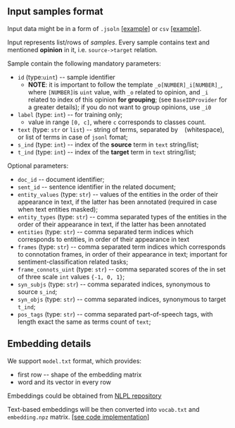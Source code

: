 ## Input samples format

Input data might be in a form of `.jsoln`
[[example]](../tutorials/_data/sample-train.jsonl)
or `csv`
[[example]](../tutorials/_data/sample-train.csv).

Input represents list/rows of *samples*. 
Every sample contains text and mentioned **opinion** in it, i.e. `source->target` relation.

Sample contain the following mandatory parameters:
* `id` (type:`uint`) -- sample identifier
    * **NOTE**: it is important to follow the template `_o[NUMBER]_i[NUMBER]_`, 
      where `[NUMBER]`is `uint` value, with `_o` related to opinion, and `_i` related to index of this opinion **for grouping**;
      (see `BaseIDProvider` for a greater details); if you do not want to group opinions, use `_i0`
* `label` (type: `int`) -- for training only; 
    * value in range `[0, c]`, where `c` corresponds to classes count.
* `text` (type: `str` or `list`) -- string of terms, separated by ` ` (whitespace), or list of terms in case of `jsonl` fomat;
* `s_ind` (type: `int`) -- index of the **source** term in `text` string/list;
* `t_ind` (type: `int`) -- index of the **target** term in `text` string/list;

Optional parameters:  
* `doc_id` -- document identifier;
* `sent_id` -- sentence identifier in the related document;
* `entity_values` (type: `str`) -- values of the entities in the order of their appearance in text, if the latter has been annotated 
  (required in case when text entities masked);
* `entity_types` (type: `str`) -- comma separated types of the entities in the order of their appearance in text, if the latter has been annotated
* `entities` (type: `str`) -- comma separated term indices which corresponds to entities, in order of their appearance in text
* `frames` (type: `str`) -- comma separated term indices which corresponds to connotation frames, in order of their appearance in text; 
  important for sentiment-classification related tasks;
* `frame_connots_uint` (type: `str`) -- comma separated scores of the in set of three scale `int` values `{-1, 0, 1}`;
* `syn_subjs` (type: `str`) -- comma separated indices, synonymous to source `s_ind`;
* `syn_objs` (type: `str`) -- comma separated indices, synonymous to target `t_ind`;
* `pos_tags` (type: `str`) -- comma separated part-of-speech tags, with length exact the same as terms count of `text`;

## Embedding details

We support `model.txt` format, which provides:
* first row -- shape of the embedding matrix
* word and its vector in every row

Embeddings could be obtained from [NLPL repository](http://vectors.nlpl.eu/repository/)

Text-based embeddings will be then converted into `vocab.txt` and `embedding.npz` matrix.
[[see code implementation]](../arenets/emb_converter.py)